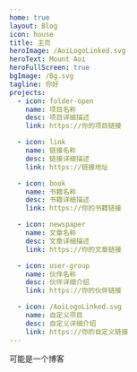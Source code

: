 ```yaml
---
home: true
layout: Blog
icon: house
title: 主页
heroImage: /AoiLogoLinked.svg
heroText: Mount Aoi
heroFullScreen: true
bgImage: /Bg.svg
tagline: 你好
projects:
  - icon: folder-open
    name: 项目名称
    desc: 项目详细描述
    link: https://你的项目链接

  - icon: link
    name: 链接名称
    desc: 链接详细描述
    link: https://链接地址

  - icon: book
    name: 书籍名称
    desc: 书籍详细描述
    link: https://你的书籍链接

  - icon: newspaper
    name: 文章名称
    desc: 文章详细描述
    link: https://你的文章链接

  - icon: user-group
    name: 伙伴名称
    desc: 伙伴详细介绍
    link: https://你的伙伴链接

  - icon: /AoiLogoLinked.svg
    name: 自定义项目
    desc: 自定义详细介绍
    link: https://你的自定义链接
---
```


可能是一个博客